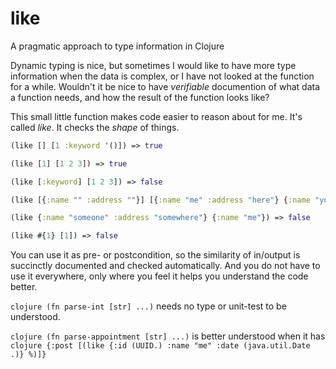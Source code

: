 like
====

A pragmatic approach to type information in Clojure

Dynamic typing is nice, but sometimes I would like to have more type information when the data is complex, or I have not looked at the function for a while.
Wouldn't it be nice to have *verifiable* documention of what data a function needs, and how the result of the function looks like?

This small little function makes code easier to reason about for me. It's called *like*.
It checks the *shape* of things. 

```clojure
(like [] [1 :keyword '()]) => true

(like [1] [1 2 3]) => true

(like [:keyword] [1 2 3]) => false

(like [{:name "" :address ""}] [{:name "me" :address "here"} {:name "you" :address "there"}]) => true

(like {:name "someone" :address "somewhere"} {:name "me"}) => false

(like #{1} [1]) => false
```

You can use it as pre- or postcondition, so the similarity of in/output is succinctly documented and checked automatically.
And you do not have to use it everywhere, only where you feel it helps you understand the code better.

```clojure (fn parse-int [str] ...)``` needs no type or unit-test to be understood.

```clojure (fn parse-appointment [str] ...)``` is better understood when it has ```clojure {:post [(like {:id (UUID.) :name "me" :date (java.util.Date .)} %)]}```
